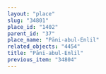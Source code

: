 ```yaml
---
layout: "place"
slug: "34801"
place_id: "1402"
parent_id: "37"
place_name: "Pāni-abul-Enlil"
related_objects: "4454"
title: "Pāni-abul-Enlil"
previous_item: "34804"
---
```

